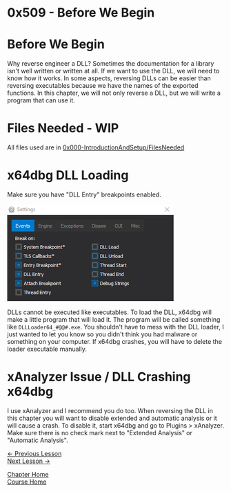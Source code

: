# 0x509 - Before We Begin

# Before We Begin
Why reverse engineer a DLL? Sometimes the documentation for a library isn't well written or written at all. If we want to use the DLL, we will need to know how it works. In some aspects, reversing DLLs can be easier than reversing executables because we have the names of the exported functions. In this chapter, we will not only reverse a DLL, but we will write a program that can use it.

# Files Needed - WIP
All files used are in [0x000-IntroductionAndSetup/FilesNeeded](../0x000-IntroductionAndSetup/FilesNeeded)

# x64dbg DLL Loading
Make sure you have "DLL Entry" breakpoints enabled.

<p>
  <img src="[ignore]/Settings.png">
</p>

DLLs cannot be executed like executables. To load the DLL, x64dbg will make a little program that will load it. The program will be called something like `DLLLoader64_#@@#.exe`. You shouldn't have to mess with the DLL loader, I just wanted to let you know so you didn't think you had malware or something on your computer. If x64dbg crashes, you will have to delete the loader executable manually.

# xAnalyzer Issue / DLL Crashing x64dbg
I use xAnalyzer and I recommend you do too. When reversing the DLL in this chapter you will want to disable extended and automatic analysis or it will cause a crash. To disable it, start x64dbg and go to Plugins > xAnalyzer. Make sure there is no check mark next to "Extended Analysis" or "Automatic Analysis".

[<- Previous Lesson](0x500-DLL.md)  
[Next Lesson ->](0x502-DLLBasics.md)  

[Chapter Home](0x500-DLL.md)  
[Course Home](../README.md)  